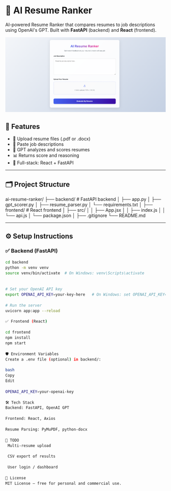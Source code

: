 # 🧠 AI Resume Ranker

AI-powered Resume Ranker that compares resumes to job descriptions using OpenAI's GPT. Built with **FastAPI** (backend) and **React** (frontend).

![App Screenshot](https://github.com/isuru-priyankara/ai-resume-ranker/raw/f360e3fa064503fbd373b4c13ce184b8dc71ff9e/Screenshot%20(110).png)

## 🚀 Features

- 📝 Upload resume files (.pdf or .docx)
- 📄 Paste job descriptions
- 🤖 GPT analyzes and scores resumes
- 📊 Returns score and reasoning
- 🔄 Full-stack: React + FastAPI

---

## 🗂️ Project Structure

ai-resume-ranker/
├── backend/ # FastAPI backend
│ ├── app.py
│ ├── gpt_scorer.py
│ ├── resume_parser.py
│ └── requirements.txt
│
├── frontend/ # React frontend
│ ├── src/
│ │ ├── App.jsx
│ │ ├── index.js
│ │ └── api.js
│ └── package.json
│
├── .gitignore
└── README.md


---

## ⚙️ Setup Instructions

### ✅ Backend (FastAPI)

```bash
cd backend
python -m venv venv
source venv/bin/activate  # On Windows: venv\Scripts\activate


# Set your OpenAI API key
export OPENAI_API_KEY=your-key-here   # On Windows: set OPENAI_API_KEY=your-key-here

# Run the server
uvicorn app:app --reload

✅ Frontend (React)

cd frontend
npm install
npm start

🛡️ Environment Variables
Create a .env file (optional) in backend/:

bash
Copy
Edit

OPENAI_API_KEY=your-openai-key

🛠️ Tech Stack
Backend: FastAPI, OpenAI GPT

Frontend: React, Axios

Resume Parsing: PyMuPDF, python-docx

📌 TODO
 Multi-resume upload

 CSV export of results

 User login / dashboard

📄 License
MIT License — free for personal and commercial use.
